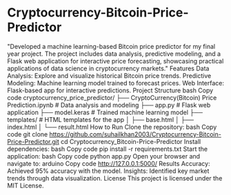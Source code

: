 # Cryptocurrency-Bitcoin-Price-Predictor
"Developed a machine learning-based Bitcoin price predictor for my final year project. The project includes data analysis, predictive modeling, and a Flask web application for interactive price forecasting, showcasing practical applications of data science in cryptocurrency markets."
Features
Data Analysis: Explore and visualize historical Bitcoin price trends.
Predictive Modeling: Machine learning model trained to forecast prices.
Web Interface: Flask-based app for interactive predictions.
Project Structure
bash
Copy code
cryptocurrency_price_predictor/
├── CryptoCurrency(Bitcoin) Price Prediction.ipynb  # Data analysis and modeling
├── app.py                                        # Flask web application
├── model.keras                                   # Trained machine learning model
├── templates/                                    # HTML templates for the app
│   ├── base.html
│   ├── index.html
│   └── result.html
How to Run
Clone the repository:
bash
Copy code
git clone https://github.com/suhailkhan2003/Cryptocurrency-Bitcoin-Price-Predictor.git
cd Cryptocurrency_Bitcoin-Price-Predictor
Install dependencies:
bash
Copy code
pip install -r requirements.txt
Start the application:
bash
Copy code
python app.py
Open your browser and navigate to:
arduino
Copy code
http://127.0.0.1:5000/
Results
Accuracy: Achieved 95% accuracy with the model. 
Insights: Identified key market trends through data visualization.
License
This project is licensed under the MIT License.
